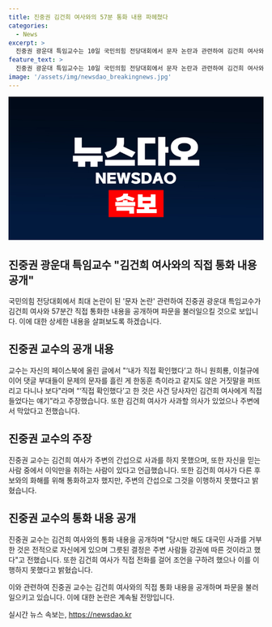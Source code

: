 ```yaml
---
title: 진중권 김건희 여사와의 57분 통화 내용 파헤쳤다
categories:
  - News
excerpt: >
  진중권 광운대 특임교수는 10일 국민의힘 전당대회에서 문자 논란과 관련하여 김건희 여사와의 57분간 직접 통화 내용을 밝혀 파문을 예상하고 있다고 전했다. 또한, 김건희 여사가 사과 의향이 있었지만 주변에서 말렸다고 주장하며, 김 여사의 발언과 상반되는 내용을 이야기하고 있다. 더불어 김 여사의 어떠한 의견을 지켜낸 것이지에 대한 의문을 제기하고 있다.
feature_text: >
  진중권 광운대 특임교수는 10일 국민의힘 전당대회에서 문자 논란과 관련하여 김건희 여사와의 57분간 직접 통화 내용을 밝혀 파문을 예상하고 있다고 전했다. 또한, 김건희 여사가 사과 의향이 있었지만 주변에서 말렸다고 주장하며, 김 여사의 발언과 상반되는 내용을 이야기하고 있다. 더불어 김 여사의 어떠한 의견을 지켜낸 것이지에 대한 의문을 제기하고 있다.
image: '/assets/img/newsdao_breakingnews.jpg'
---
```


<p><img src="/assets/img/newsdao_breakingnews.jpg" alt="firstkoreanews 속보" /></p>

<h2>진중권 광운대 특임교수 "김건희 여사와의 직접 통화 내용 공개"</h2>

<p>국민의힘 전당대회에서 최대 논란이 된 '문자 논란' 관련하여 진중권 광운대 특임교수가 김건희 여사와 57분간 직접 통화한 내용을 공개하며 파문을 불러일으킬 것으로 보입니다. 이에 대한 상세한 내용을 살펴보도록 하겠습니다.</p>

<h2 data-ke-size="size26">진중권 교수의 공개 내용</h2>

<p>교수는 자신의 페이스북에 올린 글에서 "‘내가 직접 확인했다’고 하니 원희룡, 이철규에 이어 댓글 부대들이 문제의 문자를 흘린 게 한동훈 측이라고 같지도 않은 거짓말을 퍼뜨리고 다니나 보다"라며 “‘직접 확인했다’고 한 것은 사건 당사자인 김건희 여사에게 직접 들었다는 얘기”라고 주장했습니다. 또한 김건희 여사가 사과할 의사가 있었으나 주변에서 막았다고 전했습니다.</p>

<h2 data-ke-size="size26">진중권 교수의 주장</h2>

<p>진중권 교수는 김건희 여사가 주변의 간섭으로 사과를 하지 못했으며, 또한 자신을 믿는 사람 중에서 이익만을 취하는 사람이 있다고 언급했습니다. 또한 김건희 여사가 다른 후보와의 화해를 위해 통화하고자 했지만, 주변의 간섭으로 그것을 이행하지 못했다고 밝혔습니다.</p>

<h2 data-ke-size="size26">진중권 교수의 통화 내용 공개</h2>

<p>진중권 교수는 김건희 여사와의 통화 내용을 공개하며 "당시만 해도 대국민 사과를 거부한 것은 전적으로 자신에게 있으며 그릇된 결정은 주변 사람들 강권에 따른 것이라고 했다"고 전했습니다. 또한 김건희 여사가 직접 전화를 걸어 조언을 구하려 했으나 이를 이행하지 못했다고 밝혔습니다.</p>

<p>이와 관련하여 진중권 교수는 김건희 여사와의 직접 통화 내용을 공개하며 파문을 불러일으키고 있습니다. 이에 대한 논란은 계속될 전망입니다.</p>
실시간 뉴스 속보는, <a href="https://newsdao.kr" rel="dofollow">https://newsdao.kr</a>


